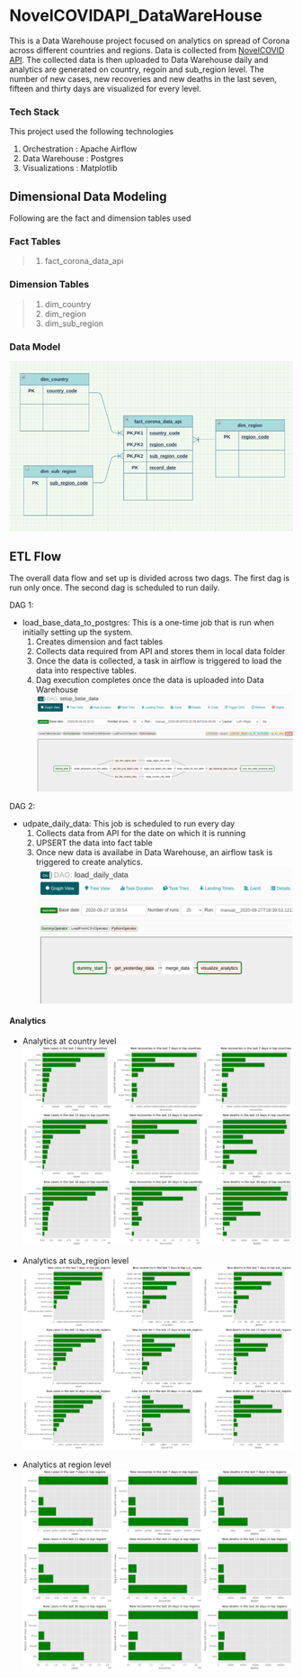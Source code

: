 # NovelCOVIDAPI_DataWareHouse
This is a Data Warehouse project focused on analytics on spread of Corona across different countries and regions.
Data is collected from [NovelCOVID API](https://documenter.getpostman.com/view/11144369/Szf6Z9B3?version=latest). The collected data is then uploaded to Data Warehouse daily and analytics are generated on country, regoin and sub_region level. The number of new cases, new recoveries and new deaths in the last seven, fifteen and thirty days are visualized for every level.

### Tech Stack
This project used the following technologies
  1. Orchestration : Apache Airflow
  2. Data Warehouse : Postgres
  3. Visualizations : Matplotlib
  
## Dimensional Data Modeling
Following are the fact and dimension tables used
### Fact Tables
  >1. fact_corona_data_api
### Dimension Tables  
  >1. dim_country
  >2. dim_region
  >3. dim_sub_region
### Data Model 
![Entity Relationship Diagram](/imgs/Entity_Relationship_Diagram.png)
## ETL Flow
The overall data flow and set up is divided across two dags. The first dag is run only once. The second dag is scheduled to run daily.

DAG 1:
* load_base_data_to_postgres: This is a one-time job that is run when initially setting up the system.
  1. Creates dimension and fact tables
  2. Collects data required from API and stores them in local data folder
  3. Once the data is collected, a task in airflow is triggered to load the data into respective tables.
  4. Dag execution completes once the data is uploaded into Data Warehouse
![DAG1](/imgs/dag1.png)

DAG 2:  
* udpate_daily_data: This job is scheduled to run every day
  1. Collects data from API for the date on which it is running
  2. UPSERT the data into fact table
  3. Once new data is availabe in Data Warehouse, an airflow task is triggered to create analytics.
![DAG2](/imgs/dag2.png)  

#### Analytics
* Analytics at country level
![country_level_analytics](/imgs/countries_analytics.png)

* Analytics at sub_region level
![subregion_level_analytics](/imgs/sub_regions_analytics.png)

* Analytics at region level
![region_level_analytics](/imgs/regions_analytics.png)


